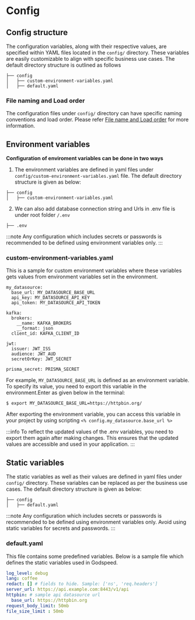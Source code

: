 # Config
## Config structure

The configuration variables, along with their respective values, are specified within YAML files located in the `config/` directory. These variables are easily customizable to align with specific business use cases. The default directory structure is outlined as follows

```
├── config
│   ├── custom-environment-variables.yaml
│   ├── default.yaml
```

### File naming and Load order
The configuration files under `config/` directory can have specific naming conventions and load order. Please refer [File name and Load order](https://github.com/node-config/node-config/wiki/Configuration-Files#file-load-order) for more information.


## Environment variables

**Configuration of enviroment variables can be done in two ways**

1. The environment variables are defined in yaml files under `config/custom-environment-variables.yaml` file. The default directory structure is given as below:


```
├── config
│   ├── custom-environment-variables.yaml
```

2. We can also add database connection string and Urls in .env  file is under root folder `/.env`

```
├── .env
```

:::note
Any configuration which includes secrets or passwords is recommended to be defined using environment variables only.
:::

### custom-environment-variables.yaml
This is a sample for custom environment variables where these variables gets values from environment variables set in the environment. 
```
my_datasource:
  base_url: MY_DATASOURCE_BASE_URL
  api_key: MY_DATASOURCE_API_KEY
  api_token: MY_DATASOURCE_API_TOKEN

kafka:
  brokers:
    __name: KAFKA_BROKERS
    __format: json
  client_id: KAFKA_CLIENT_ID

jwt:
  issuer: JWT_ISS
  audience: JWT_AUD
  secretOrKey: JWT_SECRET

prisma_secret: PRISMA_SECRET
```

For example, `MY_DATASOURCE_BASE_URL` is defined as an environment variable. To specify its value, you need to export this variable in the environment.Enter as given below in the terminal:

```
$ export MY_DATASOURCE_BASE_URL=https://httpbin.org/
```

After exporting the environment variable, you can access this variable in your project by using scripting 
`<% config.my_datasource.base_url %>`

:::info To reflect the updated values of the .env variables, you need to export them again after making changes. This ensures that the updated values are accessible and used in your application.
:::



## Static variables
The static variables as well as their values are defined in yaml files under `config/` directory. These variables can be replaced as per the business use cases. The default directory structure is given as below:

```
├── config
│   ├── default.yaml
```

:::note
Any configuration which includes secrets or passwords is recommended to be defined using environment variables only. Avoid using static variables for secrets and passwords.
:::

### default.yaml
This file contains some predefined variables. Below is a sample file which defines the static variables used in Godspeed.
```yaml
log_level: debug
lang: coffee
redact: [] # fields to hide. Sample: ['ns', 'req.headers']
server_url: https://api.example.com:8443/v1/api
httpbin: # sample api datasource url
  base_url: https://httpbin.org
request_body_limit: 50mb
file_size_limit : 50mb
```


